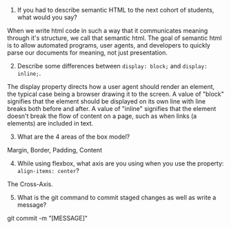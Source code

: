 1. If you had to describe semantic HTML to the next cohort of students, what would you say?

When we write html code in such a way that it communicates meaning through it's structure, we call that semantic html. The goal of semantic html is to allow automated programs, user agents, and developers to quickly parse our documents for meaning, not just presentation.

2. Describe some differences between ```display: block;``` and ```display: inline;```.

The display property directs how a user agent should render an element, the typical case being a browser drawing it to the screen. A value of "block" signifies that the element should be displayed on its own line with line breaks both before and after. A value of "inline" signifies that the element doesn't break the flow of content on a page, such as when links (a elements) are included in text.

3. What are the 4 areas of the box model?

Margin, Border, Padding, Content

4. While using flexbox, what axis are you using when you use the property: ```align-items: center```?

The Cross-Axis.

5. What is the git command to commit staged changes as well as write a message? 

git commit -m "[MESSAGE]"